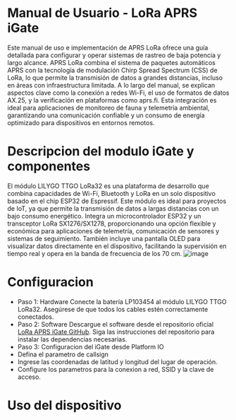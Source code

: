# Manual de Usuario - LoRa APRS iGate

Este manual de uso e implementación de APRS LoRa ofrece una guía detallada para configurar y operar sistemas de rastreo de baja potencia y largo alcance. 
APRS LoRa combina el sistema de paquetes automáticos APRS con la tecnología de modulación Chirp Spread Spectrum (CSS) de LoRa, lo que permite la transmisión de datos a grandes distancias, incluso en áreas con infraestructura limitada. 
A lo largo del manual, se explican aspectos clave como la conexión a redes Wi-Fi, el uso de formatos de datos AX.25, y la verificación en plataformas como aprs.fi. Esta integración es ideal para aplicaciones de monitoreo de fauna y telemetría ambiental, 
garantizando una comunicación confiable y un consumo de energía optimizado para dispositivos en entornos remotos.

# Descripcion del modulo iGate y componentes

El módulo LILYGO TTGO LoRa32 es una plataforma de desarrollo que combina capacidades de Wi-Fi, Bluetooth y LoRa en un solo dispositivo basado en el chip ESP32 de Espressif. Este módulo es ideal para proyectos de IoT, ya que permite la transmisión de datos a largas distancias con un bajo consumo energético. Integra un microcontrolador ESP32 y un transceptor LoRa SX1276/SX1278,
 proporcionando una opción flexible y económica para aplicaciones de telemetría, comunicación de sensores y sistemas de seguimiento. También incluye una pantalla OLED para visualizar datos directamente en el dispositivo, facilitando la supervisión en tiempo real y opera en la banda de frecuencia de los 70 cm.
![image](https://github.com/user-attachments/assets/71423296-4cbb-4a8d-9151-fcc052028e19)

# Configuracion
- Paso 1: Hardware
Conecte la batería LP103454 al módulo LILYGO TTGO LoRa32.
Asegúrese de que todos los cables estén correctamente conectados.
- Paso 2: Software
Descargue el software desde el repositorio oficial [LoRa APRS iGate GitHub](https://github.com/richonguzman/LoRa_APRS_iGate).
Siga las instrucciones del repositorio para instalar las dependencias necesarias.
- Paso 3: Configuracion del iGate desde Platform IO
 - Defina el parametro de callsign
 - Ingrese las coordenadas de latitud y longitud del lugar de operación.
 - Configure los parametros para la conexion a red, SSID y la clave de acceso.
# Uso del dispositivo
